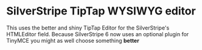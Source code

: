 # SilverStripe TipTap WYSIWYG editor

This uses the better and shiny TipTap Editor for the SilverStripe's HTMLEditor field. Because SilverStripe 6 now uses an optional plugin for TinyMCE you might as well choose something **better**

